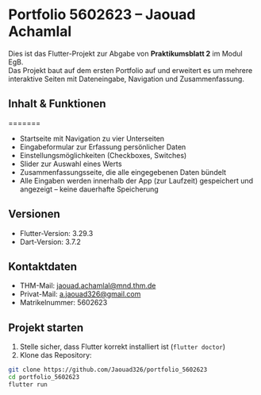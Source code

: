 # Portfolio 5602623 – Jaouad Achamlal

Dies ist das Flutter-Projekt zur Abgabe von **Praktikumsblatt 2** im Modul EgB.  
Das Projekt baut auf dem ersten Portfolio auf und erweitert es um mehrere interaktive Seiten mit Dateneingabe, Navigation und Zusammenfassung.

## Inhalt & Funktionen
=======

- Startseite mit Navigation zu vier Unterseiten
- Eingabeformular zur Erfassung persönlicher Daten
- Einstellungsmöglichkeiten (Checkboxes, Switches)
- Slider zur Auswahl eines Werts
- Zusammenfassungsseite, die alle eingegebenen Daten bündelt
- Alle Eingaben werden innerhalb der App (zur Laufzeit) gespeichert und angezeigt – keine dauerhafte Speicherung

## Versionen

- Flutter-Version: 3.29.3
- Dart-Version: 3.7.2

## Kontaktdaten

- THM-Mail: jaouad.achamlal@mnd.thm.de  
- Privat-Mail: a.jaouad326@gmail.com  
- Matrikelnummer: 5602623

## Projekt starten

1. Stelle sicher, dass Flutter korrekt installiert ist (`flutter doctor`)
2. Klone das Repository:

```bash
git clone https://github.com/Jaouad326/portfolio_5602623
cd portfolio_5602623
flutter run
